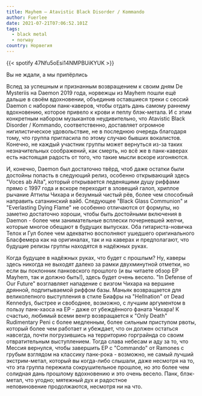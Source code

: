 ```yaml
---
title: Mayhem — Atavistic Black Disorder / Kommando
author: Fuerlee
date: 2021-07-21T07:06:52.101Z
tags:
  - black metal
  - norway
country: Норвегия
---
```

{{< spotify 47Nfu5oEsi14NMPBUiKYUK >}}

Вы не ждали, а мы припёрлись



Вслед за успешным и признанным возвращением к своим дням De Mysteriis на Daemon 2019 года, норвежцы из Mayhem пошли ещё дальше в своём вдохновении, объединив оставшиеся треки с сессий Daemon с набором панк-каверов, чтобы отдать дань самому раннему вдохновению, которое привело к крови и пеплу блэк-метала. И с этим конкретным набором музыкантов неудивительно, что Atavistic Black Disorder / Kommando, соответственно, доставляет огромное нигилистическое удовольствие, не в последнюю очередь благодаря тому, что группа пригласила по этому случаю бывших вокалистов. Конечно, не каждый участник группы может вернуться из-за таких незначительных соображений, как смерть, но всё же в панк-каверах есть настоящая радость от того, что такие мысли вскоре изгоняются.



И, конечно, Daemon был достаточно твёрд, чтоб даже остатки были достойны попасть в следующий релиз, особенно открывающий здесь "Voces ab Alta", который открывается леденящими душу риффами прямо с 1997 года и вскоре переходит в зловещий галоп, хриплое рычание Аттилы Чихара и безумный чистый рёв, более чем способный направить сатанинский вайб. Следующее "Black Glass Communion" и "Everlasting Dying Flame" не особенно отличаются от формулы, но заметно достаточно хороши, чтобы быть достойными включения в Daemon - более чем занимательные всплески почерневшей желчи, которые многое обещают в будущих выпусках. Оба гитариста-новичка Телох и Гул более чем адекватно восполняют ушедшего оригинального Бласфемера как на оригиналах, так и на каверах и предполагают, что будущие релизы группы находятся в надёжных руках.



Когда будущее в надёжных руках, что будет с прошлым? Ну, каверы здесь никогда не выходят далеко за рамки двухминутной отметки, но если вы поклонник панковского прошлого (и вы читаете обзор EP Mayhem, так и должно быть!), здесь будет очень весело. "In Defense of Our Future" возглавляет нападение с визгом Чихара на вершине дрянной, подпитываемой риффом базы. Маньяк возвращается для великолепного выступления в стиле Биафры на "Hellnation" от Dead Kennedys, быстрее и свободнее, возможно, с лучшим аргументом в пользу панк-хаоса на EP - даже от убеждённого фаната Чихара! К счастью, любимый всеми венгр возвращается к "Only Death" Rudimentary Peni с более медленным, более сильным приступом рвоты, который более чем работает и убеждает, что он должен остаться навсегда, почти погрузившись на территорию горграйнда со своим отвратительным выступлением. Тогда слава небесам и аду за то, что Мессия вернулся, чтобы завершить EP с "Commando" от Ramones с грубым взглядом на классику панк-рока - возможно, не самый лучший экстрим-метал, который вы когда-либо слышали, даже несмотря на то, что эта группа пережила сокрушительное прошлое, но это более чем солидная дань прошлому вдохновению и это очень весело. Панк, блэк-метал, что угодно; мятежный дух и радостное неповиновение продолжаются, несмотря ни на что.